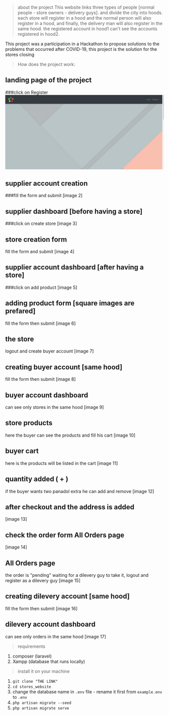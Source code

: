 > about the project
This website links three types of people [normal people - store owners - delivery guys]. and divide the city into hoods. each store will register in a hood and the normal person will also register in a hood, and finally, the delivery man will also register in the same hood. the registered account in hood1 can't see the accounts registered in hood2.

This project was a participation in a Hackathon to propose solutions to the problems that occurred after COVID-19, this project is the solution for the stores closing


>How does the project work:

## landing page of the project
###click on Register
![1](stores_website/1.png)



## supplier account creation
###fill the form and submit
[image 2]


## supplier dashboard [before having a store]
###click on create store
[image 3]


## store creation form
fill the form and submit
[image 4]


## supplier account dashboard [after having a store]
###click on add product
[image 5]


## adding product form [square images are prefared]
fill the form then submit
[image 6]


## the store
logout and create buyer account
[image 7]


## creating buyer account [same hood]
fill the form then submit
[image 8]


## buyer account dashboard
can see only stores in the same hood
[image 9]


## store products
here the buyer can see the products and fill his cart
[image 10]


## buyer cart
here is the products will be listed in the cart
[image 11]


## quantity added ( + )
if the buyer wants two panadol extra he can add and remove
[image 12]


## after checkout and the address is added
[image 13]


## check the order form All Orders page
[image 14]


## All Orders page
the order is "pending" waiting for a dilevery guy to take it, logout and register as a dilevery guy
[image 15]


## creating dilevery account [same hood]
fill the form then submit
[image 16]


## dilevery account dashboard
can see only orders in the same hood
[image 17]

> requirements
1) composer (laravel)
2) Xampp (database that runs locally)


> install it on your machine
1) `git clone "THE LINK"`
2) `cd stores_website`
3) change the database name in `.env` file - rename it first from `example.env` to `.env`
4) `php artisan migrate --seed`
5) `php artisan migrate serve`




